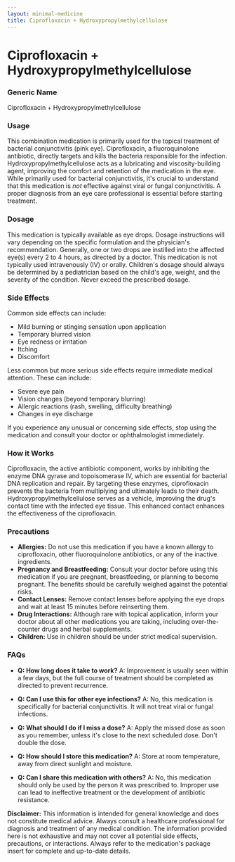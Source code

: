 ```yaml
---
layout: minimal-medicine
title: Ciprofloxacin + Hydroxypropylmethylcellulose
---
```


# Ciprofloxacin + Hydroxypropylmethylcellulose
### Generic Name
Ciprofloxacin + Hydroxypropylmethylcellulose


### Usage

This combination medication is primarily used for the topical treatment of bacterial conjunctivitis (pink eye).  Ciprofloxacin, a fluoroquinolone antibiotic, directly targets and kills the bacteria responsible for the infection. Hydroxypropylmethylcellulose acts as a lubricating and viscosity-building agent, improving the comfort and retention of the medication in the eye. While primarily used for bacterial conjunctivitis, it's crucial to understand that this medication is *not* effective against viral or fungal conjunctivitis. A proper diagnosis from an eye care professional is essential before starting treatment.


### Dosage

This medication is typically available as eye drops. Dosage instructions will vary depending on the specific formulation and the physician's recommendation.  Generally, one or two drops are instilled into the affected eye(s) every 2 to 4 hours, as directed by a doctor.  This medication is not typically used intravenously (IV) or orally.  Children's dosage should always be determined by a pediatrician based on the child's age, weight, and the severity of the condition.  Never exceed the prescribed dosage.


### Side Effects

Common side effects can include:

* Mild burning or stinging sensation upon application
* Temporary blurred vision
* Eye redness or irritation
* Itching
* Discomfort

Less common but more serious side effects require immediate medical attention. These can include:

* Severe eye pain
* Vision changes (beyond temporary blurring)
* Allergic reactions (rash, swelling, difficulty breathing)
* Changes in eye discharge


If you experience any unusual or concerning side effects, stop using the medication and consult your doctor or ophthalmologist immediately.


### How it Works

Ciprofloxacin, the active antibiotic component, works by inhibiting the enzyme DNA gyrase and topoisomerase IV, which are essential for bacterial DNA replication and repair.  By targeting these enzymes, ciprofloxacin prevents the bacteria from multiplying and ultimately leads to their death.  Hydroxypropylmethylcellulose serves as a vehicle, improving the drug's contact time with the infected eye tissue. This enhanced contact enhances the effectiveness of the ciprofloxacin.


### Precautions

* **Allergies:** Do not use this medication if you have a known allergy to ciprofloxacin, other fluoroquinolone antibiotics, or any of the inactive ingredients.
* **Pregnancy and Breastfeeding:**  Consult your doctor before using this medication if you are pregnant, breastfeeding, or planning to become pregnant. The benefits should be carefully weighed against the potential risks.
* **Contact Lenses:** Remove contact lenses before applying the eye drops and wait at least 15 minutes before reinserting them.
* **Drug Interactions:** Although rare with topical application, inform your doctor about all other medications you are taking, including over-the-counter drugs and herbal supplements.
* **Children:**  Use in children should be under strict medical supervision.


### FAQs

* **Q: How long does it take to work?** A: Improvement is usually seen within a few days, but the full course of treatment should be completed as directed to prevent recurrence.

* **Q: Can I use this for other eye infections?** A: No, this medication is specifically for bacterial conjunctivitis. It will not treat viral or fungal infections.

* **Q: What should I do if I miss a dose?** A: Apply the missed dose as soon as you remember, unless it's close to the next scheduled dose. Don't double the dose.

* **Q: How should I store this medication?** A: Store at room temperature, away from direct sunlight and moisture.

* **Q: Can I share this medication with others?** A: No, this medication should only be used by the person it was prescribed to.  Improper use can lead to ineffective treatment or the development of antibiotic resistance.


**Disclaimer:** This information is intended for general knowledge and does not constitute medical advice. Always consult a healthcare professional for diagnosis and treatment of any medical condition.  The information provided here is not exhaustive and may not cover all potential side effects, precautions, or interactions.  Always refer to the medication's package insert for complete and up-to-date details.
